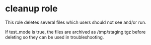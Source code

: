 # cleanup role

This role deletes several files which users should not see and/or run.

If test_mode is true, the files are archived as /tmp/staging.tgz before deleting so they can be used in troubleshooting.